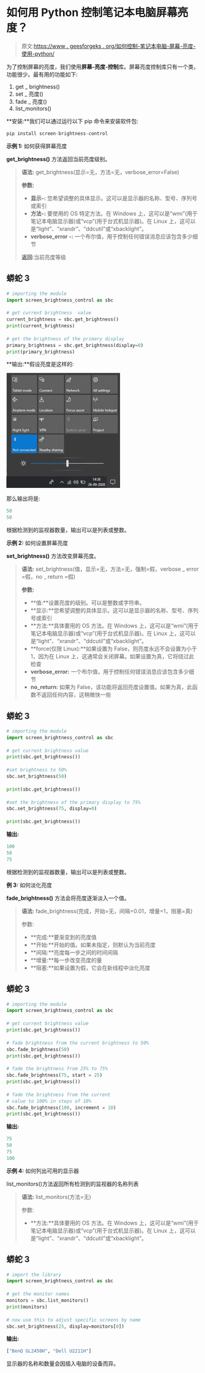 # 如何用 Python 控制笔记本电脑屏幕亮度？

> 原文:[https://www . geesforgeks . org/如何控制-笔记本电脑-屏幕-亮度-使用-python/](https://www.geeksforgeeks.org/how-to-control-laptop-screen-brightness-using-python/)

为了控制屏幕的亮度，我们使用**屏幕-亮度-控制**库。屏幕亮度控制库只有一个类，功能很少。最有用的功能如下:

1.  get _ brightness()
2.  set _ 亮度()
3.  fade _ 亮度()
4.  list_monitors()

**安装:**我们可以通过运行以下 pip 命令来安装软件包:

```py
pip install screen-brightness-control
```

**示例 1:** 如何获得屏幕亮度

**get_brightness()** 方法返回当前亮度级别。

> **语法:** get_brightness(显示=无，方法=无，verbose_error=False)
> 
> **参数:**
> 
> *   **显示-:** 您希望调整的具体显示。这可以是显示器的名称、型号、序列号或索引
> *   **方法-:** 要使用的 OS 特定方法。在 Windows 上，这可以是“wmi”(用于笔记本电脑显示器)或“vcp”(用于台式机显示器)。在 Linux 上，这可以是“light”、“xrandr”、“ddcutil”或“xbacklight”。
> *   **verbose_error -:** 一个布尔值，用于控制任何错误消息应该包含多少细节
> 
> **返回**:当前亮度等级

## 蟒蛇 3

```py
# importing the module
import screen_brightness_control as sbc

# get current brightness  value
current_brightness = sbc.get_brightness()
print(current_brightness)

# get the brightness of the primary display
primary_brightness = sbc.get_brightness(display=0)
print(primary_brightness)
```

**输出:**假设亮度是这样的:

![](img/21fb724822fb30371891d4fae5252ecf.png)

那么输出将是:

```py
50
50
```

根据检测到的监视器数量，输出可以是列表或整数。

**示例 2:** 如何设置屏幕亮度

**set_brightness()** 方法改变屏幕亮度。

> **语法:** set_brightness(值，显示=无，方法=无，强制=假，verbose _ error =假，no _ return =假)
> 
> **参数:**
> 
> *   **值:**设置亮度的级别。可以是整数或字符串。
> *   **显示:**您希望调整的具体显示。这可以是显示器的名称、型号、序列号或索引
> *   **方法:**具体要用的 OS 方法。在 Windows 上，这可以是“wmi”(用于笔记本电脑显示器)或“vcp”(用于台式机显示器)。在 Linux 上，这可以是“light”、“xrandr”、“ddcutil”或“xbacklight”。
> *   **force(仅限 Linux):**如果设置为 False，则亮度永远不会设置为小于 1，因为在 Linux 上，这通常会关闭屏幕。如果设置为真，它将绕过此检查
> *   **verbose_error:** 一个布尔值，用于控制任何错误消息应该包含多少细节
> *   **no_return:** 如果为 False，该功能将返回亮度设置值。如果为真，此函数不返回任何内容，这稍微快一些

## 蟒蛇 3

```py
# importing the module
import screen_brightness_control as sbc

# get current brightness value
print(sbc.get_brightness())

#set brightness to 50%
sbc.set_brightness(50)

print(sbc.get_brightness())

#set the brightness of the primary display to 75%
sbc.set_brightness(75, display=0)

print(sbc.get_brightness())
```

**输出:**

```py
100
50
75
```

根据检测到的监视器数量，输出可以是列表或整数。

**例 3:** 如何淡化亮度

**fade_brightness()** 方法会将亮度逐渐淡入一个值。

> **语法:** fade_brightness(完成，开始=无，间隔=0.01，增量=1，阻塞=真)
> 
> 参数:
> 
> *   **完成:**要渐变到的亮度值
> *   **开始:**开始的值。如果未指定，则默认为当前亮度
> *   **间隔:**亮度每一步之间的时间间隔
> *   **增量:**每一步改变亮度的量
> *   **阻塞:**如果设置为假，它会在新线程中淡化亮度

## 蟒蛇 3

```py
# importing the module
import screen_brightness_control as sbc

# get current brightness value
print(sbc.get_brightness())

# fade brightness from the current brightness to 50%
sbc.fade_brightness(50)
print(sbc.get_brightness())

# fade the brightness from 25% to 75%
sbc.fade_brightness(75, start = 25)
print(sbc.get_brightness())

# fade the brightness from the current
# value to 100% in steps of 10%
sbc.fade_brightness(100, increment = 10)
print(sbc.get_brightness())
```

**输出:**

```py
75
50
75
100
```

**示例 4:** 如何列出可用的显示器

list_monitors()方法返回所有检测到的监视器的名称列表

> **语法:** list_monitors(方法=无)
> 
> 参数:
> 
> *   **方法:**具体要用的 OS 方法。在 Windows 上，这可以是“wmi”(用于笔记本电脑显示器)或“vcp”(用于台式机显示器)。在 Linux 上，这可以是“light”、“xrandr”、“ddcutil”或“xbacklight”。

## 蟒蛇 3

```py
# import the library
import screen_brightness_control as sbc

# get the monitor names
monitors = sbc.list_monitors()
print(monitors)

# now use this to adjust specific screens by name
sbc.set_brightness(25, display=monitors[0])
```

**输出:**

```py
["BenQ GL2450H", "Dell U2211H"]
```

显示器的名称和数量会因插入电脑的设备而异。